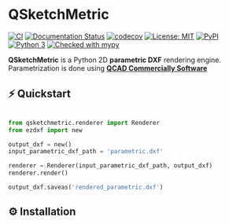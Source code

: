 # QSketchMetric

[![CI](https://github.com/MadScrewdriver/qsketchmetric/actions/workflows/tests.yml/badge.svg)](https://github.com/MadScrewdriver/qsketchmetric/actions/workflows/tests.yml)
[![Documentation Status](https://readthedocs.org/projects/qsketchmetric/badge/?version=latest)](https://qsketchmetric.readthedocs.io/en/latest/?badge=latest)
[![codecov](https://codecov.io/gh/MadScrewdriver/qsketchmetric/graph/badge.svg?token=OBMRQRRHUQ)](https://codecov.io/gh/MadScrewdriver/qsketchmetric)
[![License: MIT](https://img.shields.io/badge/License-MIT-yellow.svg)](https://opensource.org/licenses/MIT)
[![PyPI](https://img.shields.io/pypi/v/qsketchmetric.svg)](https://pypi.org/project/qsketchmetric/)
[![Python 3](https://img.shields.io/badge/python-3.9_|_3.10_|_3.11-blue.svg)](https://www.python.org/downloads/release/python-3114/)
[![Checked with mypy](http://www.mypy-lang.org/static/mypy_badge.svg)](http://mypy-lang.org/)

**QSketchMetric** is a Python 2D **parametric DXF** rendering engine. Parametrization is done using 
[**QCAD Commercially Software**](https://qcad.org/en/download)

## ⚡️ Quickstart

```python

from qsketchmetric.renderer import Renderer
from ezdxf import new

output_dxf = new()
input_parametric_dxf_path = 'parametric.dxf'

renderer = Renderer(input_parametric_dxf_path, output_dxf)
renderer.render()

output_dxf.saveas('rendered_parametric.dxf')
```

## ⚙️ Installation